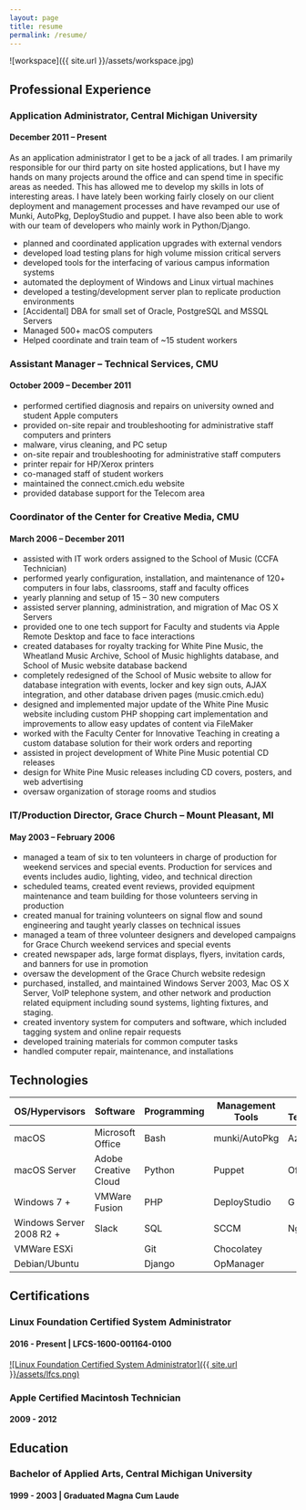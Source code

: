 ```yaml
---
layout: page
title: resume
permalink: /resume/
---
```


![workspace]({{ site.url }}/assets/workspace.jpg)

## Professional Experience

### Application Administrator, Central Michigan University

#### December 2011 – Present

As an application administrator I get to be a jack of all trades. I am primarily
responsible for our third party on site hosted applications, but I have my hands
on many projects around the office and can spend time in specific areas as needed.
This has allowed me to develop my skills in lots of interesting areas. I have
lately been working fairly closely on our client deployment and management processes
and have revamped our use of Munki, AutoPkg, DeployStudio and puppet.
I have also been able to work with our team of developers who mainly work in
Python/Django.

- planned and coordinated application upgrades with external vendors
- developed load testing plans for high volume mission critical servers
- developed tools for the interfacing of various campus information systems
- automated the deployment of Windows and Linux virtual machines
- developed a testing/development server plan to replicate production environments
- [Accidental] DBA for small set of Oracle, PostgreSQL and MSSQL Servers
- Managed 500+ macOS computers
- Helped coordinate and train team of ~15 student workers

### Assistant Manager – Technical Services, CMU

#### October 2009 – December 2011
- performed certified diagnosis and repairs on university owned and student Apple computers
- provided on-site repair and troubleshooting for administrative staff computers and printers
- malware, virus cleaning, and PC setup
- on-site repair and troubleshooting for administrative staff computers
- printer repair for HP/Xerox printers
- co-managed staff of student workers
- maintained the connect.cmich.edu website
- provided database support for the Telecom area

### Coordinator of the Center for Creative Media, CMU

#### March 2006 – December 2011

- assisted with IT work orders assigned to the School of Music (CCFA Technician)
- performed yearly configuration, installation, and maintenance of 120+ computers in four labs, classrooms, staff and faculty offices
- yearly planning and setup of 15 – 30 new computers
- assisted server planning, administration, and migration of Mac OS X Servers
- provided one to one tech support for Faculty and students via Apple Remote Desktop and face to face interactions
- created databases for royalty tracking for White Pine Music, the Wheatland Music Archive, School of Music highlights database, and School of Music website database backend
- completely redesigned of the School of Music website to allow for database integration with events, locker and key sign outs, AJAX integration, and other database driven pages (music.cmich.edu)
- designed and implemented major update of the White Pine Music website including custom PHP shopping cart implementation and improvements to allow easy updates of content via FileMaker
- worked with the Faculty Center for Innovative Teaching in creating a custom database solution for their work orders and reporting
- assisted in project development of White Pine Music potential CD releases
- design for White Pine Music releases including CD covers, posters, and web advertising
- oversaw organization of storage rooms and studios

### IT/Production Director, Grace Church – Mount Pleasant, MI

#### May 2003 – February 2006
- managed a team of six to ten volunteers in charge of production for weekend services and special events. Production for services and events includes audio, lighting, video, and technical direction
- scheduled teams, created event reviews, provided equipment maintenance and team building for those volunteers serving in production
- created manual for training volunteers on signal flow and sound engineering and taught yearly classes on technical issues
- managed a team of three volunteer designers and developed campaigns for Grace Church weekend services and special events
- created newspaper ads, large format displays, flyers, invitation cards, and banners for use in promotion
- oversaw the development of the Grace Church website redesign
- purchased, installed, and maintained Windows Server 2003, Mac OS X Server, VoIP telephone system, and other network and production related equipment including sound systems, lighting fixtures, and staging.
- created inventory system for computers and software, which included tagging system and online repair requests
- developed training materials for common computer tasks
- handled computer repair, maintenance, and installations

## Technologies

|OS/Hypervisors            | Software             | Programming | Management Tools | Web Technologies |
|--------------------------|----------------------|-------------|------------------|------------------|
| macOS                    | Microsoft Office     | Bash        | munki/AutoPkg    | Azure            |
| macOS Server             | Adobe Creative Cloud | Python      | Puppet           | Office 365       |
| Windows 7 +              | VMWare Fusion        | PHP         | DeployStudio     | G Suite          |
| Windows Server 2008 R2 + | Slack                | SQL         | SCCM             | Nginx            |
| VMWare ESXi              |                      | Git         | Chocolatey       |                  |
| Debian/Ubuntu            |                      | Django      | OpManager        |                  |

## Certifications

### Linux Foundation Certified System Administrator

#### 2016 - Present | LFCS-1600-001164-0100

[![Linux Foundation Certified System Administrator]({{ site.url }}/assets/lfcs.png)](https://training.linuxfoundation.org/certification/verify-linux-certifications)

### Apple Certified Macintosh Technician

#### 2009 - 2012

## Education

### Bachelor of Applied Arts, Central Michigan University

#### 1999 - 2003 | Graduated Magna Cum Laude
